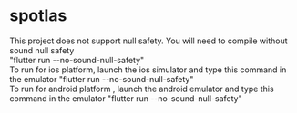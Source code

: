 # spotlas

This project does not support null safety. You will need to compile without sound null safety <br>
"flutter run --no-sound-null-safety" <br> To run for ios platform, launch the ios simulator and type this command in the emulator "flutter run --no-sound-null-safety" <br>
To run for android platform , launch the android emulator and type this command in the emulator "flutter run --no-sound-null-safety"
